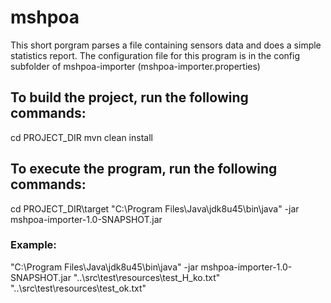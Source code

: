 # mshpoa

This short porgram parses a file containing sensors data and does a simple statistics report.
The configuration file for this program is in the config subfolder of mshpoa-importer (mshpoa-importer.properties)

## To build the project, run the following commands:

cd PROJECT_DIR
mvn clean install

## To execute the program, run the following commands:
cd PROJECT_DIR\target
"C:\Program Files\Java\jdk8u45\bin\java" -jar mshpoa-importer-1.0-SNAPSHOT.jar <list of file paths to process in the arguments...>

### Example:
"C:\Program Files\Java\jdk8u45\bin\java" -jar mshpoa-importer-1.0-SNAPSHOT.jar "..\src\test\resources\test_H_ko.txt" "..\src\test\resources\test_ok.txt"